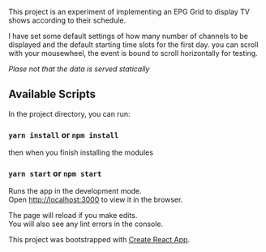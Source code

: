 This project is an experiment of implementing an EPG Grid to display TV shows according to their schedule.

I have set some default settings of how many number of channels to be displayed and the default starting time slots for the first day. you can scroll with your mousewheel, the event is bound to scroll horizontally for testing.

*Plase not that the data is served statically*

## Available Scripts

In the project directory, you can run:

### `yarn install` or `npm install`

then when you finish installing the modules

### `yarn start` or `npm start`

Runs the app in the development mode.<br />
Open [http://localhost:3000](http://localhost:3000) to view it in the browser.

The page will reload if you make edits.<br />
You will also see any lint errors in the console.

This project was bootstrapped with [Create React App](https://github.com/facebook/create-react-app).